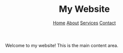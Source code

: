<!DOCTYPE html>
<html lang="en">
<head>
    <meta charset="UTF-8">
    <meta name="viewport" content="width=device-width, initial-scale=1.0">
<title>Simple Website Header</title>
    
</head>
<body>
    <header>
        <h1>My Website</h1>
        <nav>
            <a href="#home">Home</a>
            <a href="#about">About</a>
            <a href="#services">Services</a>
            <a href="#contact">Contact</a>
        </nav>
    </header>

 <main>
        <p>Welcome to my website! This is the main content area.</p>
    </main>
</body>
</html>

